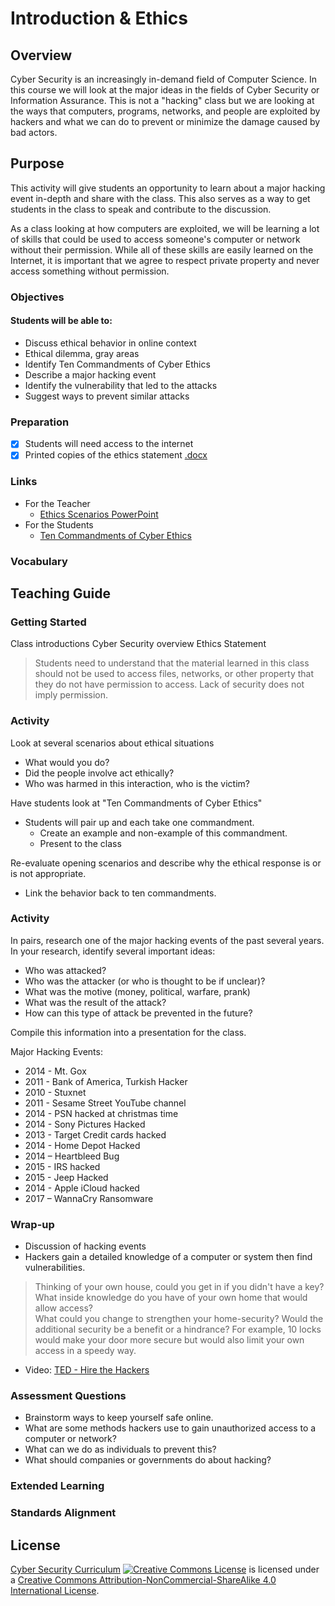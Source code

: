 # Introduction & Ethics

## Overview
Cyber Security is an increasingly in-demand field of Computer Science. In this course we will look at the major ideas in the fields of Cyber Security or Information Assurance. This is not a "hacking" class but we are looking at the ways that computers, programs, networks, and people are exploited by hackers and what we can do to prevent or minimize the damage caused by bad actors.


## Purpose
This activity will give students an opportunity to learn about a major hacking event in-depth and share with the class. This also serves as a way to get students in the class to speak and contribute to the discussion.  

As a class looking at how computers are exploited, we will be learning a lot of skills that could be used to access someone's computer or network without their permission.  While all of these skills are easily learned on the Internet, it is important that we agree to respect private property and never access something without permission.


### Objectives
#### Students will be able to:
- Discuss ethical behavior in online context
- Ethical dilemma, gray areas
- Identify Ten Commandments of Cyber Ethics
- Describe a major hacking event
- Identify the vulnerability that led to the attacks
- Suggest ways to prevent similar attacks

### Preparation
- [x] Students will need access to the internet
- [x] Printed copies of the ethics statement [.docx](docs/ETHICS_STATEMENT.docx)

### Links
- For the Teacher
	- [Ethics Scenarios PowerPoint](docs/Ten_Commandment_Scenarios.pptx)
- For the Students
	- [Ten Commandments of Cyber Ethics](https://en.wikipedia.org/wiki/Ten_Commandments_of_Computer_Ethics)

### Vocabulary

## Teaching Guide
### Getting Started
Class introductions
Cyber Security overview
Ethics Statement
> Students need to understand that the material learned in this class
> should not be used to access files, networks, or other property that they
> do not have permission to access.  Lack of security does not imply permission.

### Activity
Look at several scenarios about ethical situations
- What would you do?
- Did the people involve act ethically?
- Who was harmed in this interaction, who is the victim?

Have students look at "Ten Commandments of Cyber Ethics"
- Students will pair up and each take one commandment.  
	- Create an example and non-example of this commandment.
	- Present to the class

Re-evaluate opening scenarios and describe why the ethical response is or is not appropriate.  
- Link the behavior back to ten commandments.

### Activity
In pairs, research one of the major hacking events of the past several years.
In your research, identify several important ideas:
- Who was attacked?
- Who was the attacker (or who is thought to be if unclear)?
- What was the motive (money, political, warfare, prank)
- What was the result of the attack?
- How can this type of attack be prevented in the future?

Compile this information into a presentation for the class.


Major Hacking Events:
- 2014 - Mt. Gox
- 2011 - Bank of America, Turkish Hacker
- 2010 - Stuxnet
- 2011 - Sesame Street YouTube channel
- 2014 - PSN hacked at christmas time
- 2014 - Sony Pictures Hacked
- 2013 - Target Credit cards hacked
- 2014 - Home Depot Hacked
- 2014 – Heartbleed Bug
- 2015 - IRS hacked
- 2015 - Jeep Hacked
- 2014 - Apple iCloud hacked
- 2017 – WannaCry Ransomware

### Wrap-up
- Discussion of hacking events
- Hackers gain a detailed knowledge of a computer or system then find  vulnerabilities.  
> Thinking of your own house, could you get in if you didn't have a key?
> What inside knowledge do you have of your own home that would allow access?  
> What could you change to strengthen your home-security?
> Would the additional security be a benefit or a hindrance?  For example, 10 locks would make your door more secure but would also limit your own access in a speedy way.

- Video: [TED - Hire the Hackers](https://www.ted.com/talks/misha_glenny_hire_the_hackers)

### Assessment Questions
- Brainstorm ways to keep yourself safe online.
- What are some methods hackers use to gain unauthorized access to a computer or network?
- What can we do as individuals to prevent this?
- What should companies or governments do about hacking?

### Extended Learning

### Standards Alignment

## License
[Cyber Security Curriculum](https://github.com/DerekBabb/CyberSecurity) <a rel="license" href="http://creativecommons.org/licenses/by-nc-sa/4.0/"><img alt="Creative Commons License" style="border-width:0" src="https://i.creativecommons.org/l/by-nc-sa/4.0/88x31.png" /></a> is licensed under a <a rel="license" href="http://creativecommons.org/licenses/by-nc-sa/4.0/">Creative Commons Attribution-NonCommercial-ShareAlike 4.0 International License</a>.
